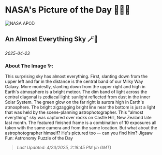 
# NASA's Picture of the Day 🧑‍🚀💫

  ![NASA APOD](https://apod.nasa.gov/apod/image/2504/EverythingSky_Koen_3504.jpg)
  
  ## An Almost Everything Sky 🪄🌌
  
  _2025-04-23_
  
  ### About The Image ✨: 
  
  This surprising sky has almost everything.  First, slanting down from the upper left and far in the distance is the central band of our Milky Way Galaxy.  More modestly, slanting down from the upper right and high in Earth's atmosphere is a bright meteor. The dim band of light across the central diagonal is zodiacal light: sunlight reflected from dust in the inner Solar System. The green glow on the far right is aurora high in Earth's atmosphere.  The bright zigzagging bright line near the bottom is just a light that was held by the scene-planning astrophotographer. This "almost everything" sky was captured over rocks on Castle Hill, New Zealand late last month.  The featured finished frame is a combination of 10 exposures all taken with the same camera and from the same location.  But what about the astrophotographer himself?  He's pictured too -- can you find him?   Jigsaw Fun: Astronomy Puzzle of the Day
  
  
  
  > _Last Updated: 4/23/2025, 2:18:45 PM (in GMT)_
  